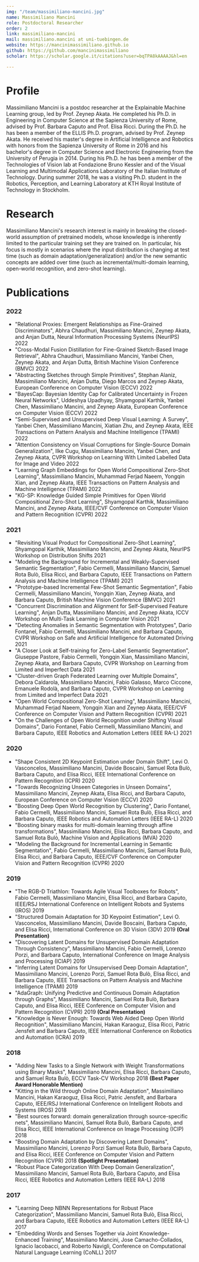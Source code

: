 ```yaml
---
img: "/team/massimiliano-mancini.jpg"
name: Massimiliano Mancini
role: Postdoctoral Researcher
order: 2
link: massimiliano-mancini
mail: massimiliano.mancini at uni-tuebingen.de
website: https://mancinimassimiliano.github.io
github: https://github.com/mancinimassimiliano
scholar: https://scholar.google.it/citations?user=bqTPA8kAAAAJ&hl=en

---
```


# Profile
Massimiliano Mancini is a postdoc researcher at the Explainable Machine Learning group, led by Prof. Zeynep Akata. He completed his Ph.D. in Engineering in Computer Science at the Sapienza University of Rome, advised by Prof. Barbara Caputo and Prof. Elisa Ricci. During the Ph.D. he has been a member of the ELLIS Ph.D. program, advised by Prof. Zeynep Akata. He received his master's degree in Artificial Intelligence and Robotics with honors from the Sapienza University of Rome in 2016 and his bachelor's degree in Computer Science and Electronic Engineering from the University of Perugia in 2014. During his Ph.D. he has been a member of the Technologies of Vision lab at Fondazione Bruno Kessler and of the Visual Learning and Multimodal Applications Laboratory of the Italian Institute of Technology. During summer 2018, he was a visiting Ph.D. student in the Robotics, Perception, and Learning Laboratory at KTH Royal Institute of Technology in Stockholm.

# Research
Massimiliano Mancini's research interest is mainly in breaking the closed-world assumption of pretrained models, whose knowledge is inherently limited to the particular training set they are trained on. In particular, his focus is mostly in scenarios where the input distribution is changing at test time (such as domain adaptation/generalization) and/or the new semantic concepts are added over time (such as incremental/multi-domain learning, open-world recognition, and zero-shot learning).

# Publications

### 2022

* "Relational Proxies: Emergent Relationships as Fine-Grained Discriminators", Abhra Chaudhuri, Massimiliano Mancini, Zeynep Akata, and Anjan Dutta, Neural Information Processing Systems (NeurIPS) 2022
* "Cross-Modal Fusion Distillation for Fine-Grained Sketch-Based Image Retrieval", Abhra Chaudhuri, Massimiliano Mancini, Yanbei Chen, Zeynep Akata, and Anjan Dutta, British Machine Vision Conference (BMVC) 2022
* "Abstracting Sketches through Simple Primitives", Stephan Alaniz, Massimiliano Mancini, Anjan Dutta, Diego Marcos and Zeynep Akata, European Conference on Computer Vision (ECCV) 2022
* "BayesCap: Bayesian Identity Cap for Calibrated Uncertainty in Frozen Neural Networks", Uddeshya Upadhyay, Shyamgopal Karthik, Yanbei Chen, Massimiliano Mancini, and Zeynep Akata, European Conference on Computer Vision (ECCV) 2022
* "Semi-Supervised and Unsupervised Deep Visual Learning: A Survey", Yanbei Chen, Massimiliano Mancini, Xiatian Zhu, and Zeynep Akata, IEEE Transactions on Pattern Analysis and Machine Intelligence (TPAMI) 2022
* "Attention Consistency on Visual Corruptions for Single-Source Domain Generalization", Ilke Cugu, Massimiliano Mancini, Yanbei Chen, and Zeynep Akata, CVPR Workshop on Learning With Limited Labelled Data for Image and Video 2022
* "Learning Graph Embeddings for Open World Compositional Zero-Shot Learning", Massimiliano Mancini, Muhammad Ferjad Naeem, Yongqin Xian, and Zeynep Akata, IEEE Transactions on Pattern Analysis and Machine Intelligence (TPAMI) 2022
* "KG-SP: Knowledge Guided Simple Primitives for Open World Compositional Zero-Shot Learning", Shyamgopal Karthik, Massimiliano Mancini, and Zeynep Akata, IEEE/CVF Conference on Computer Vision and Pattern Recognition (CVPR) 2022

### 2021

* "Revisiting Visual Product for Compositional Zero-Shot Learning", Shyamgopal Karthik, Massimiliano Mancini, and Zeynep Akata, NeurIPS Workshop on Distribution Shifts 2021
* "Modeling the Background for Incremental and Weakly-Supervised Semantic Segmentation", Fabio Cermelli, Massimiliano Mancini, Samuel Rota Bulò, Elisa Ricci, and Barbara Caputo, IEEE Transactions on Pattern Analysis and Machine Intelligence (TPAMI) 2021
* "Prototype-based Incremental Few-Shot Semantic Segmentation", Fabio Cermelli, Massimiliano Mancini, Yongqin Xian, Zeynep Akata, and Barbara Caputo, British Machine Vision Conference (BMVC) 2021
* "Concurrent Discrimination and Alignment for Self-Supervised Feature Learning", Anjan Dutta, Massimiliano Mancini, and Zeynep Akata, ICCV Workshop on Multi-Task Learning in Computer Vision 2021
* "Detecting Anomalies in Semantic Segmentation with Prototypes", Dario Fontanel, Fabio Cermelli, Massimiliano Mancini, and Barbara Caputo, CVPR Workshop on Safe and Artificial Intelligence for Automated Driving 2021
* "A Closer Look at Self-training for Zero-Label Semantic Segmentation", Giuseppe Pastore, Fabio Cermelli, Yongqin Xian, Massimiliano Mancini, Zeynep Akata, and Barbara Caputo, CVPR Workshop on Learning from Limited and Imperfect Data 2021
* "Cluster-driven Graph Federated Learning over Multiple Domains", Debora Caldarola, Massimiliano Mancini, Fabio Galasso, Marco Ciccone, Emanuele Rodolà, and Barbara Caputo, CVPR Workshop on Learning from Limited and Imperfect Data 2021
* "Open World Compositional Zero-Shot Learning", Massimiliano Mancini, Muhammad Ferjad Naeem, Yongqin Xian and Zeynep Akata, IEEE/CVF Conference on Computer Vision and Pattern Recognition (CVPR) 2021
* "On the Challenges of Open World Recognition under Shifting Visual Domains", Dario Fontanel, Fabio Cermelli, Massimiliano Mancini, and Barbara Caputo, IEEE Robotics and Automation Letters (IEEE RA-L) 2021

### 2020

* "Shape Consistent 2D Keypoint Estimation under Domain Shift", Levi O. Vasconcelos, Massimiliano Mancini, Davide Boscaini, Samuel Rota Bulò, Barbara Caputo, and Elisa Ricci, IEEE International Conference on Pattern Recognition (ICPR) 2020 
* "Towards Recognizing Unseen Categories in Unseen Domains", Massimiliano Mancini, Zeynep Akata, Elisa Ricci, and Barbara Caputo, European Conference on Computer Vision (ECCV) 2020
* "Boosting Deep Open World Recognition by Clustering", Dario Fontanel, Fabio Cermelli, Massimiliano Mancini, Samuel Rota Bulò, Elisa Ricci, and Barbara Caputo, IEEE Robotics and Automation Letters (IEEE RA-L) 2020 
* "Boosting binary masks for multi-domain learning through affine transformations", Massimiliano Mancini, Elisa Ricci, Barbara Caputo, and Samuel Rota Bulò, Machine Vision and Applications (MVA) 2020
* "Modeling the Background for Incremental Learning in Semantic Segmentation", Fabio Cermelli, Massimiliano Mancini, Samuel Rota Bulò, Elisa Ricci, and Barbara Caputo, IEEE/CVF Conference on Computer Vision and Pattern Recognition (CVPR) 2020

### 2019

* "The RGB-D Triathlon: Towards Agile Visual Toolboxes for Robots", Fabio Cermelli, Massimiliano Mancini, Elisa Ricci, and Barbara Caputo, IEEE/RSJ International Conference on Intelligent Robots and Systems (IROS) 2019
* "Structured Domain Adaptation for 3D Keypoint Estimation", Levi O. Vasconcelos, Massimiliano Mancini, Davide Boscaini, Barbara Caputo, and Elisa Ricci, International Conference on 3D Vision (3DV) 2019 **(Oral Presentation)**
* "Discovering Latent Domains for Unsupervised Domain Adaptation Through Consistency", Massimiliano Mancini, Fabio Cermelli,  Lorenzo Porzi, and Barbara Caputo, International Conference on Image Analysis and Processing (ICIAP) 2019
* "Inferring Latent Domains for Unsupervised Deep Domain Adaptation", Massimiliano Mancini, Lorenzo Porzi, Samuel Rota Bulò, Elisa Ricci, and Barbara Caputo, IEEE Transactions on Pattern Analysis and Machine Intelligence (TPAMI) 2019
* "AdaGraph: Unifying Predictive and Continuous Domain Adaptation through Graphs", Massimiliano Mancini, Samuel Rota Bulò, Barbara Caputo, and Elisa Ricci, IEEE Conference on Computer Vision and Pattern Recognition (CVPR) 2019 **(Oral Presentation)**
* "Knowledge is Never Enough: Towards Web Aided Deep Open World Recognition", Massimiliano Mancini, Hakan Karaoguz, Elisa Ricci, Patric Jensfelt and Barbara Caputo, IEEE International Conference on Robotics and Automation (ICRA) 2019

### 2018

* "Adding New Tasks to a Single Network with Weight Transformations using Binary Masks", Massimiliano Mancini, Elisa Ricci, Barbara Caputo, and Samuel Rota Bulò, ECCV Task-CV Workshop 2018 **(Best Paper Award Honorable Mention)**
* "Kitting in the Wild through Online Domain Adaptation", Massimiliano Mancini, Hakan Karaoguz, Elisa Ricci, Patric Jensfelt, and Barbara Caputo, IEEE/RSJ International Conference on Intelligent Robots and Systems (IROS) 2018
* "Best sources forward: domain generalization through source-specific nets", Massimiliano Mancini, Samuel Rota Bulò, Barbara Caputo, and Elisa Ricci, IEEE International Conference on Image Processing (ICIP) 2018
* "Boosting Domain Adaptation by Discovering Latent Domains", Massimiliano Mancini, Lorenzo Porzi Samuel Rota Bulò, Barbara Caputo, and Elisa Ricci, IEEE Conference on Computer Vision and Pattern Recognition (CVPR) 2018 **(Spotlight Presentation)**
* "Robust Place Categorization With Deep Domain Generalization", Massimiliano Mancini, Samuel Rota Bulò, Barbara Caputo, and Elisa Ricci, IEEE Robotics and Automation Letters (IEEE RA-L) 2018

### 2017

* "Learning Deep NBNN Representations for Robust Place Categorization", Massimiliano Mancini, Samuel Rota Bulò, Elisa Ricci, and Barbara Caputo, IEEE Robotics and Automation Letters (IEEE RA-L) 2017
* "Embedding Words and Senses Together via Joint Knowledge-Enhanced Training", Massimiliano Mancini, Jose Camacho-Collados, Ignacio Iacobacci, and Roberto Navigli, Conference on Computational Natural Language Learning (CoNLL) 2017
